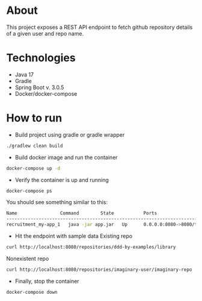 # About
This project exposes a REST API endpoint to fetch github repository details of a given user and repo name.

# Technologies
* Java 17
* Gradle
* Spring Boot v. 3.0.5
* Docker/docker-compose

# How to run

* Build project using gradle or gradle wrapper
```bash
./gradlew clean build
```
  
* Build docker image and run the container
```bash
docker-compose up -d
```
  
* Verify the container is up and running
```bash
docker-compose ps
```

You should see something similar to this:
```bash
Name                Command        State           Ports
-------------------------------------------------------------------------
recruitment_my-app_1   java -jar app.jar   Up      0.0.0.0:8080->8080/tcp
```

* Hit the endpoint with sample data
Existing repo
```bash
curl http://localhost:8080/repositories/ddd-by-examples/library
```

Nonexistent repo
```bash
curl http://localhost:8080/repositories/imaginary-user/imaginary-repo
```

* Finally, stop the container
```bash
docker-compose down
```
